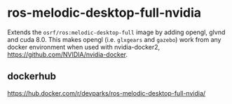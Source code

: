 # ros-melodic-desktop-full-nvidia

Extends the `osrf/ros:melodic-desktop-full` image by adding opengl, glvnd and cuda 8.0. This makes opengl (i.e. `glxgears` and `gazebo`) work from any docker environment when used with nvidia-docker2, https://github.com/NVIDIA/nvidia-docker.

## dockerhub

https://hub.docker.com/r/devparks/ros-melodic-desktop-full-nvidia/
